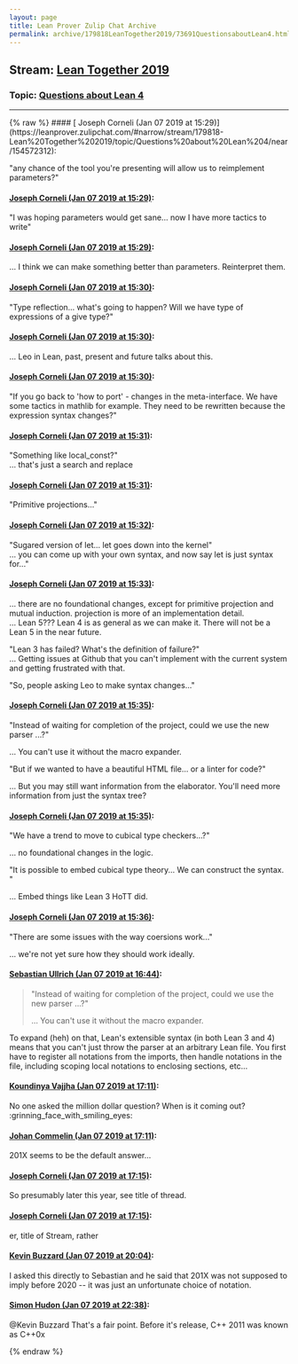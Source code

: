 ```yaml
---
layout: page
title: Lean Prover Zulip Chat Archive 
permalink: archive/179818LeanTogether2019/73691QuestionsaboutLean4.html
---
```


## Stream: [Lean Together 2019](https://leanprover-community.github.io/archive/179818LeanTogether2019/index.html)
### Topic: [Questions about Lean 4](https://leanprover-community.github.io/archive/179818LeanTogether2019/73691QuestionsaboutLean4.html)

---

<base href="https://leanprover.zulipchat.com">
{% raw %}
#### [ Joseph Corneli (Jan 07 2019 at 15:29)](https://leanprover.zulipchat.com/#narrow/stream/179818-Lean%20Together%202019/topic/Questions%20about%20Lean%204/near/154572312):
<p>"any chance of the tool you're presenting will allow us to reimplement parameters?"</p>

#### [ Joseph Corneli (Jan 07 2019 at 15:29)](https://leanprover.zulipchat.com/#narrow/stream/179818-Lean%20Together%202019/topic/Questions%20about%20Lean%204/near/154572327):
<p>"I was hoping parameters would get sane... now I have more tactics to write"</p>

#### [ Joseph Corneli (Jan 07 2019 at 15:29)](https://leanprover.zulipchat.com/#narrow/stream/179818-Lean%20Together%202019/topic/Questions%20about%20Lean%204/near/154572342):
<p>... I think we can make something better than parameters.  Reinterpret them.</p>

#### [ Joseph Corneli (Jan 07 2019 at 15:30)](https://leanprover.zulipchat.com/#narrow/stream/179818-Lean%20Together%202019/topic/Questions%20about%20Lean%204/near/154572360):
<p>"Type reflection... what's going to happen?  Will we have type of expressions of a give type?"</p>

#### [ Joseph Corneli (Jan 07 2019 at 15:30)](https://leanprover.zulipchat.com/#narrow/stream/179818-Lean%20Together%202019/topic/Questions%20about%20Lean%204/near/154572413):
<p>... Leo in Lean, past, present and future talks about this.</p>

#### [ Joseph Corneli (Jan 07 2019 at 15:30)](https://leanprover.zulipchat.com/#narrow/stream/179818-Lean%20Together%202019/topic/Questions%20about%20Lean%204/near/154572434):
<p>"If you go back to 'how to port' - changes in the meta-interface.  We have some tactics in mathlib for example.  They need to be rewritten because the expression syntax changes?"</p>

#### [ Joseph Corneli (Jan 07 2019 at 15:31)](https://leanprover.zulipchat.com/#narrow/stream/179818-Lean%20Together%202019/topic/Questions%20about%20Lean%204/near/154572445):
<p>"Something like local_const?"<br>
... that's just a search and replace</p>

#### [ Joseph Corneli (Jan 07 2019 at 15:31)](https://leanprover.zulipchat.com/#narrow/stream/179818-Lean%20Together%202019/topic/Questions%20about%20Lean%204/near/154572475):
<p>"Primitive projections..."</p>

#### [ Joseph Corneli (Jan 07 2019 at 15:32)](https://leanprover.zulipchat.com/#narrow/stream/179818-Lean%20Together%202019/topic/Questions%20about%20Lean%204/near/154572549):
<p>"Sugared version of let... let goes down into the kernel"<br>
... you can come up with your own syntax, and now say let is just syntax for..."</p>

#### [ Joseph Corneli (Jan 07 2019 at 15:33)](https://leanprover.zulipchat.com/#narrow/stream/179818-Lean%20Together%202019/topic/Questions%20about%20Lean%204/near/154572609):
<p>... there are no foundational changes, except for primitive projection and mutual induction.  projection is more of an implementation detail.<br>
... Lean 5???  Lean 4 is as general as we can make it.  There will not be a Lean 5 in the near future. </p>
<p>"Lean 3 has failed? What's the definition of failure?"<br>
... Getting issues at Github that you can't implement with the current system and getting frustrated with that.</p>
<p>"So, people asking Leo to make syntax changes..."</p>

#### [ Joseph Corneli (Jan 07 2019 at 15:35)](https://leanprover.zulipchat.com/#narrow/stream/179818-Lean%20Together%202019/topic/Questions%20about%20Lean%204/near/154572706):
<p>"Instead of waiting for completion of the project, could we use the new parser ...?"</p>
<p>... You can't use it without the macro expander.</p>
<p>"But if we wanted to have a beautiful HTML file... or a linter for code?"</p>
<p>... But you may still want information from the elaborator.  You'll need more information from just the syntax tree?</p>

#### [ Joseph Corneli (Jan 07 2019 at 15:35)](https://leanprover.zulipchat.com/#narrow/stream/179818-Lean%20Together%202019/topic/Questions%20about%20Lean%204/near/154572743):
<p>"We have a trend to move to cubical type checkers...?"</p>
<p>... no foundational changes in the logic.</p>
<p>"It is possible to embed cubical type theory... We can construct the syntax. "</p>
<p>... Embed things like Lean 3 HoTT did.</p>

#### [ Joseph Corneli (Jan 07 2019 at 15:36)](https://leanprover.zulipchat.com/#narrow/stream/179818-Lean%20Together%202019/topic/Questions%20about%20Lean%204/near/154572813):
<p>"There are some issues with the way coersions work..."</p>
<p>... we're not yet sure how they should work ideally.</p>

#### [ Sebastian Ullrich (Jan 07 2019 at 16:44)](https://leanprover.zulipchat.com/#narrow/stream/179818-Lean%20Together%202019/topic/Questions%20about%20Lean%204/near/154577969):
<blockquote>
<p>"Instead of waiting for completion of the project, could we use the new parser ...?"</p>
<p>... You can't use it without the macro expander.</p>
</blockquote>
<p>To expand (heh) on that, Lean's extensible syntax (in both Lean 3 and 4) means that you can't just throw the parser at an arbitrary Lean file. You first have to register all notations from the imports, then handle notations in the file, including scoping local notations to enclosing sections, etc...</p>

#### [ Koundinya Vajjha (Jan 07 2019 at 17:11)](https://leanprover.zulipchat.com/#narrow/stream/179818-Lean%20Together%202019/topic/Questions%20about%20Lean%204/near/154579901):
<p>No one asked the million dollar question? When is it coming out? <span class="emoji emoji-1f601" title="grinning face with smiling eyes">:grinning_face_with_smiling_eyes:</span></p>

#### [ Johan Commelin (Jan 07 2019 at 17:11)](https://leanprover.zulipchat.com/#narrow/stream/179818-Lean%20Together%202019/topic/Questions%20about%20Lean%204/near/154579931):
<p>201X seems to be the default answer...</p>

#### [ Joseph Corneli (Jan 07 2019 at 17:15)](https://leanprover.zulipchat.com/#narrow/stream/179818-Lean%20Together%202019/topic/Questions%20about%20Lean%204/near/154580237):
<p>So presumably later this year, see title of thread.</p>

#### [ Joseph Corneli (Jan 07 2019 at 17:15)](https://leanprover.zulipchat.com/#narrow/stream/179818-Lean%20Together%202019/topic/Questions%20about%20Lean%204/near/154580252):
<p>er, title of Stream, rather</p>

#### [ Kevin Buzzard (Jan 07 2019 at 20:04)](https://leanprover.zulipchat.com/#narrow/stream/179818-Lean%20Together%202019/topic/Questions%20about%20Lean%204/near/154592008):
<p>I asked this directly to Sebastian and he said that 201X was not supposed to imply before 2020 -- it was just an unfortunate choice of notation.</p>

#### [ Simon Hudon (Jan 07 2019 at 22:38)](https://leanprover.zulipchat.com/#narrow/stream/179818-Lean%20Together%202019/topic/Questions%20about%20Lean%204/near/154603322):
<p><span class="user-mention" data-user-id="110038">@Kevin Buzzard</span> That's a fair point. Before it's release, C++ 2011 was known as C++0x</p>


{% endraw %}
